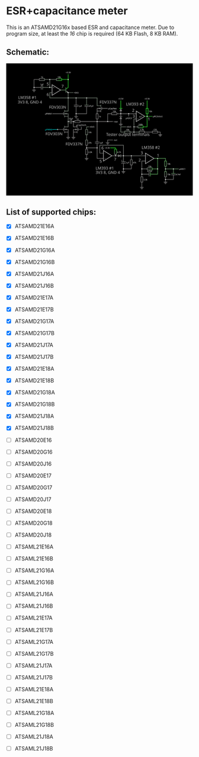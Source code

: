 # ESR+capacitance meter

This is an ATSAMD21G16x based ESR and capacitance meter. Due to program size,
at least the *16* chip is required (64 KB Flash, 8 KB RAM).

## Schematic:
![schematic](./Schematic/Capacitor%20ESR-meter+capacitance.svg)

## List of supported chips:
* [x] ATSAMD21E16A
* [x] ATSAMD21E16B
* [x] ATSAMD21G16A
* [x] ATSAMD21G16B
* [x] ATSAMD21J16A
* [x] ATSAMD21J16B

* [x] ATSAMD21E17A
* [x] ATSAMD21E17B
* [x] ATSAMD21G17A
* [x] ATSAMD21G17B
* [x] ATSAMD21J17A
* [x] ATSAMD21J17B

* [x] ATSAMD21E18A
* [x] ATSAMD21E18B
* [x] ATSAMD21G18A
* [x] ATSAMD21G18B
* [x] ATSAMD21J18A
* [x] ATSAMD21J18B

* [ ] ATSAMD20E16
* [ ] ATSAMD20G16
* [ ] ATSAMD20J16

* [ ] ATSAMD20E17
* [ ] ATSAMD20G17
* [ ] ATSAMD20J17

* [ ] ATSAMD20E18
* [ ] ATSAMD20G18
* [ ] ATSAMD20J18

* [ ] ATSAML21E16A
* [ ] ATSAML21E16B
* [ ] ATSAML21G16A
* [ ] ATSAML21G16B
* [ ] ATSAML21J16A
* [ ] ATSAML21J16B

* [ ] ATSAML21E17A
* [ ] ATSAML21E17B
* [ ] ATSAML21G17A
* [ ] ATSAML21G17B
* [ ] ATSAML21J17A
* [ ] ATSAML21J17B

* [ ] ATSAML21E18A
* [ ] ATSAML21E18B
* [ ] ATSAML21G18A
* [ ] ATSAML21G18B
* [ ] ATSAML21J18A
* [ ] ATSAML21J18B

